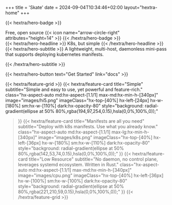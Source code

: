 +++
title = 'Skate'
date = 2024-09-04T10:34:46+02:00
layout="hextra-home"
+++

{{< hextra/hero-badge >}}
  <div class="hx-w-2 hx-h-2 hx-rounded-full hx-bg-primary-400"></div>
  <span>Free, open source</span>
  {{< icon name="arrow-circle-right" attributes="height=14" >}}
{{< /hextra/hero-badge >}}

<div class="hx-mt-6 hx-mb-6">
{{< hextra/hero-headline >}}
K8s, but simple
{{< /hextra/hero-headline >}}
</div>

<div class="hx-mb-12">
{{< hextra/hero-subtitle >}}
A lightweight, multi-host, daemonless mini-pass that supports deploying kubernetes manifests.

{{< /hextra/hero-subtitle >}}
</div>

<div class="hx-mb-6">
{{< hextra/hero-button text="Get Started" link="docs" >}}
</div>


{{< hextra/feature-grid >}}
{{< hextra/feature-card
title="Simple"
subtitle="Simple and easy to use, yet powerful and feature-rich."
class="hx-aspect-auto md:hx-aspect-[1.1/1] max-md:hx-min-h-[340px]"
image="images/hi5.png"
imageClass="hx-top-[40%] hx-left-[24px] hx-w-[180%] sm:hx-w-[110%] dark:hx-opacity-80"
style="background: radial-gradient(ellipse at 50% 80%,rgba(194,97,254,0.15),hsla(0,0%,100%,0));"
>}}
{{< hextra/feature-card
title="Manifests are all you need"
subtitle="Deploy with k8s manifests. Use what you already know."
class="hx-aspect-auto md:hx-aspect-[1.1/1] max-lg:hx-min-h-[340px]"
image="images/k8s.png"
imageClass="hx-top-[40%] hx-left-[36px] hx-w-[180%] sm:hx-w-[110%] dark:hx-opacity-80"
style="background: radial-gradient(ellipse at 50% 80%,rgba(142,53,74,0.15),hsla(0,0%,100%,0));"
>}}
{{< hextra/feature-card
title="Low Resource"
subtitle="No daemon, no control plane, leverages systemd ecosystem. Written in Rust."
class="hx-aspect-auto md:hx-aspect-[1.1/1] max-md:hx-min-h-[340px]"
image="images/cpu.png"
imageClass="hx-top-[40%] hx-left-[36px] hx-w-[100%] sm:hx-w-[100%] dark:hx-opacity-80"
style="background: radial-gradient(ellipse at 50% 80%,rgba(221,210,59,0.15),hsla(0,0%,100%,0));"
>}}
{{< /hextra/feature-grid >}}